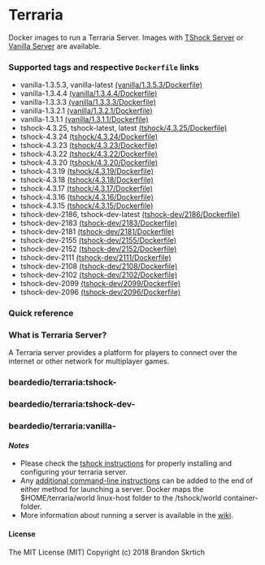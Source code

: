 # Terraria

Docker images to run a Terraria Server. Images with [TShock Server](https://tshock.co) or [Vanilla Server](https://terraria.gamepedia.com/Server) are available.

### Supported tags and respective `Dockerfile` links

* vanilla-1.3.5.3, vanilla-latest [(vanilla/1.3.5.3/Dockerfile)](https://github.com/beardedio/terraria/blob/master/vanilla/1.3.5.3/Dockerfile)
* vanilla-1.3.4.4 [(vanilla/1.3.4.4/Dockerfile)](https://github.com/beardedio/terraria/blob/master/vanilla/1.3.4.4/Dockerfile)
* vanilla-1.3.3.3 [(vanilla/1.3.3.3/Dockerfile)](https://github.com/beardedio/terraria/blob/master/vanilla/1.3.3.3/Dockerfile)
* vanilla-1.3.2.1 [(vanilla/1.3.2.1/Dockerfile)](https://github.com/beardedio/terraria/blob/master/vanilla/1.3.2.1/Dockerfile)
* vanilla-1.3.1.1 [(vanilla/1.3.1.1/Dockerfile)](https://github.com/beardedio/terraria/blob/master/vanilla/1.3.1.1/Dockerfile)
* tshock-4.3.25, tshock-latest, latest [(tshock/4.3.25/Dockerfile)](https://github.com/beardedio/terraria/blob/master/tshock/4.3.25/Dockerfile)
* tshock-4.3.24 [(tshock/4.3.24/Dockerfile)](https://github.com/beardedio/terraria/blob/master/tshock/4.3.24/Dockerfile)
* tshock-4.3.23 [(tshock/4.3.23/Dockerfile)](https://github.com/beardedio/terraria/blob/master/tshock/4.3.23/Dockerfile)
* tshock-4.3.22 [(tshock/4.3.22/Dockerfile)](https://github.com/beardedio/terraria/blob/master/tshock/4.3.22/Dockerfile)
* tshock-4.3.20 [(tshock/4.3.20/Dockerfile)](https://github.com/beardedio/terraria/blob/master/tshock/4.3.20/Dockerfile)
* tshock-4.3.19 [(tshock/4.3.19/Dockerfile)](https://github.com/beardedio/terraria/blob/master/tshock/4.3.19/Dockerfile)
* tshock-4.3.18 [(tshock/4.3.18/Dockerfile)](https://github.com/beardedio/terraria/blob/master/tshock/4.3.18/Dockerfile)
* tshock-4.3.17 [(tshock/4.3.17/Dockerfile)](https://github.com/beardedio/terraria/blob/master/tshock/4.3.17/Dockerfile)
* tshock-4.3.16 [(tshock/4.3.16/Dockerfile)](https://github.com/beardedio/terraria/blob/master/tshock/4.3.16/Dockerfile)
* tshock-4.3.15 [(tshock/4.3.15/Dockerfile)](https://github.com/beardedio/terraria/blob/master/tshock/4.3.15/Dockerfile)
* tshock-dev-2186, tshock-dev-latest [(tshock-dev/2186/Dockerfile)](https://github.com/beardedio/terraria/blob/master/tshock-dev/2186/Dockerfile)
* tshock-dev-2183 [(tshock-dev/2183/Dockerfile)](https://github.com/beardedio/terraria/blob/master/tshock-dev/2183/Dockerfile)
* tshock-dev-2181 [(tshock-dev/2181/Dockerfile)](https://github.com/beardedio/terraria/blob/master/tshock-dev/2181/Dockerfile)
* tshock-dev-2155 [(tshock-dev/2155/Dockerfile)](https://github.com/beardedio/terraria/blob/master/tshock-dev/2155/Dockerfile)
* tshock-dev-2152 [(tshock-dev/2152/Dockerfile)](https://github.com/beardedio/terraria/blob/master/tshock-dev/2152/Dockerfile)
* tshock-dev-2111 [(tshock-dev/2111/Dockerfile)](https://github.com/beardedio/terraria/blob/master/tshock-dev/2111/Dockerfile)
* tshock-dev-2108 [(tshock-dev/2108/Dockerfile)](https://github.com/beardedio/terraria/blob/master/tshock-dev/2108/Dockerfile)
* tshock-dev-2102 [(tshock-dev/2102/Dockerfile)](https://github.com/beardedio/terraria/blob/master/tshock-dev/2102/Dockerfile)
* tshock-dev-2099 [(tshock-dev/2099/Dockerfile)](https://github.com/beardedio/terraria/blob/master/tshock-dev/2099/Dockerfile)
* tshock-dev-2096 [(tshock-dev/2096/Dockerfile)](https://github.com/beardedio/terraria/blob/master/tshock-dev/2096/Dockerfile)

### Quick reference

### What is Terraria Server?
A Terraria server provides a platform for players to connect over the internet or other network for multiplayer games.

### beardedio/terraria:tshock-<version>

### beardedio/terraria:tshock-dev-<version>

### beardedio/terraria:vanilla-<version>

#### *Notes*
* Please check the [tshock instructions](https://tshock.atlassian.net/wiki/display/TSHOCKPLUGINS/Configuration+File+Docs) for properly installing and configuring your terraria server.
* Any [additional command-line instructions](https://tshock.atlassian.net/wiki/display/TSHOCKPLUGINS/Command+Line+Parameters) can be added to the end of either method for launching a server.  Docker maps the $HOME/terraria/world linux-host folder to the /tshock/world container-folder.
* More information about running a server is available in the [wiki](https://terraria.gamepedia.com/Server).

#### License

The MIT License (MIT)
Copyright (c) 2018 Brandon Skrtich
